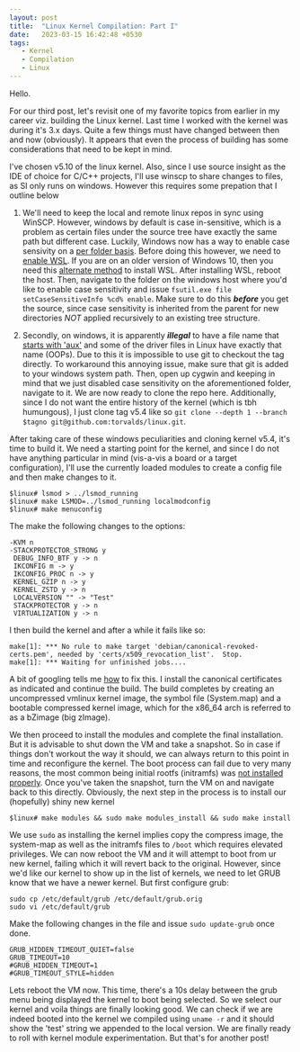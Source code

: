 ```yaml
---
layout: post
title:  "Linux Kernel Compilation: Part I"
date:   2023-03-15 16:42:48 +0530
tags: 
   - Kernel
   - Compilation
   - Linux
---
```

Hello.

For our third post, let's revisit one of my favorite topics from earlier in my career viz. building the Linux kernel. Last time I worked with the kernel was during it's 3.x days. Quite a few things must have changed between then and now (obviously). It appears that even the process of building has some considerations that need to be kept in mind.

I've chosen v5.10 of the linux kernel. Also, since I use source insight as the IDE of choice for C/C++ projects, I'll use winscp to share changes to files, as SI only runs on windows. However this requires some prepation that I outline below

1. We'll need to keep the local and remote linux repos in sync using WinSCP. However, windows by default is case in-sensitive, which is a problem as certain files under the source tree have exactly the same path but different case. Luckily, Windows now has a way to enable case sensivity on a [per folder basis](https://learn.microsoft.com/en-us/windows/wsl/case-sensitivity). Before doing this however, we need to [enable WSL](https://learn.microsoft.com/en-us/windows/wsl/install). If you are on an older version of Windows 10, then you need this [alternate method](https://linuxhint.com/enable-wsl-optional-component/) to install WSL. After installing WSL, reboot the host. Then, navigate to the folder on the windows host where you'd like to enable case sensitivity and issue `fsutil.exe file setCaseSensitiveInfo %cd% enable`. Make sure to do this **_before_** you get the source, since case sensitivity is inherited from the parent for new directories *NOT* applied recursively to an existing tree structure. 

2. Secondly, on windows, it is apparently ***illegal*** to have a file name that [starts with 'aux'](https://github.com/analogdevicesinc/linux/issues/111) and some of the driver files in Linux have exactly that name (OOPs). Due to this it is impossible to use git to checkout the tag directly. To workaround this annoying issue, make sure that git is added to your windows system path. Then, open up cygwin and keeping in mind that we just disabled case sensitivity on the aforementioned folder, navigate to it. We are now ready to clone the repo here. Additionally, since I do not want the entire history of the kernel (which is tbh humungous), I just clone tag v5.4 like so `git clone --depth 1 --branch $tagno git@github.com:torvalds/linux.git`.

After taking care of these windows peculiarities and cloning kernel v5.4, it's time to build it. We need a starting point for the kernel, and since I do not have anything particular in mind (vis-a-vis a board or a target configuration), I'll use the currently loaded modules to create a config file and then make changes to it.
   ```
   $linux# lsmod > ../lsmod_running
   $linux# make LSMOD=../lsmod_running localmodconfig
   $linux# make menuconfig
   ```   
The make the following changes to the options:
   ```
   -KVM n
   -STACKPROTECTOR_STRONG y
    DEBUG_INFO_BTF y -> n
    IKCONFIG m -> y
    IKCONFIG_PROC n -> y
    KERNEL_GZIP n -> y
    KERNEL_ZSTD y -> n
    LOCALVERSION "" -> "Test"
    STACKPROTECTOR y -> n
    VIRTUALIZATION y -> n
   ```
I then build the kernel and after a while it fails like so:
   ```
   make[1]: *** No rule to make target 'debian/canonical-revoked-certs.pem', needed by 'certs/x509_revocation_list'.  Stop.
   make[1]: *** Waiting for unfinished jobs....
   ```
   
   A bit of googling tells me [how](https://stackoverflow.com/questions/67670169/compiling-kernel-gives-error-no-rule-to-make-target-debian-certs-debian-uefi-ce) to fix this. I install the canonical certificates as indicated and continue the build. The build completes by creating an uncompressed vmlinux kernel image, the symbol file (System.map) and a bootable compressed kernel image, which for the x86_64 arch is referred to as a bZimage (big zImage).
   
   We then proceed to install the modules and complete the final installation. But it is advisable to shut down the VM and take a snapshot. So in case if things don't workout the way it should, we can always return to this point in time and reconfigure the kernel. The boot process can fail due to very many reasons, the most common being initial rootfs (initramfs) was [not installed properly](https://varunsaklani.wordpress.com/2019/08/01/kernel-panic-initramfs-image-not-found/). Once you've taken the snapshot, turn the VM on and navigate back to this directly. Obviously, the next step in the process is to install our (hopefully) shiny new kernel <br/>
   
   `$linux# make modules && sudo make modules_install && sudo make install`
   
   We use `sudo` as installing the kernel implies copy the compress image, the system-map as well as the initramfs files to `/boot` which requires elevated privileges. We can now reboot the VM and it will attempt to boot from ur new kernel, failing which it will revert back to the original. However, since we'd like our kernel to show up in the list of kernels, we need to let GRUB know that we have a newer kernel. But first configure grub:
   ```
   sudo cp /etc/default/grub /etc/default/grub.orig
   sudo vi /etc/default/grub
   ```
   Make the following changes in the file and issue `sudo update-grub` once done.
   ```
   GRUB_HIDDEN_TIMEOUT_QUIET=false
   GRUB_TIMEOUT=10
   #GRUB_HIDDEN_TIMEOUT=1
   #GRUB_TIMEOUT_STYLE=hidden
   ```
   Lets reboot the VM now. This time, there's a 10s delay between the grub menu being displayed the kernel to boot being selected. So we select our kernel and voila things are finally looking good. We can check if we are indeed booted into the kernel we compiled using `uname -r` and it should show the 'test' string we appended to the local version. We are finally ready to roll with kernel module experimentation. But that's for another post!
